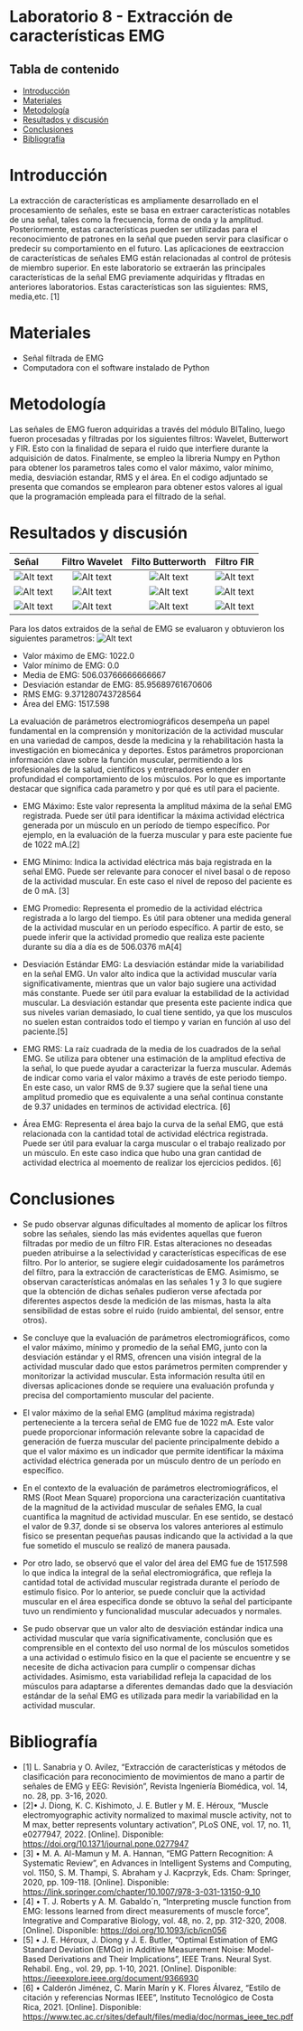# Laboratorio 8 - Extracción de características EMG

## Tabla de contenido
- [Introducción](#Introducción)
- [Materiales](#Materiales)
- [Metodología](#Metodología)
- [Resultados y discusión](#Resultadosydiscusión)
- [Conclusiones](#Conclusiones) 
- [Bibliografía](#Bibliografía)

# Introducción
La extracción de características es ampliamente desarrollado en el procesamiento de señales, este se basa en extraer características notables de una señal, tales como la frecuencia, forma de onda y la amplitud. Posteriormente, estas características pueden ser utilizadas para el reconocimiento de patrones en la señal que pueden servir para clasificar o predecir su comportamiento en el futuro. Las aplicaciones de eextraccion de características de señales EMG están relacionadas al control de prótesis de miembro superior.
En este laboratorio se extraerán las principales características de la señal EMG previamente adquiridas y fltradas en anteriores laboratorios. Estas características son las siguientes: RMS, media,etc. [1]
# Materiales
- Señal filtrada de EMG 
- Computadora con el software instalado de Python 
# Metodología
Las señales de EMG fueron adquiridas a través del módulo BITalino, luego fueron procesadas y filtradas por los siguientes filtros: Wavelet, Butterwort y FIR. Esto con la finalidad de separa el ruido que interfiere durante la adquisición de datos. Finalmente, se empleo la libreria Numpy en Python para obtener los parametros tales como el valor máximo, valor mínimo, media, desviación estandar, RMS y el área. En el codigo adjuntado se presenta que comandos se emplearon para obtener estos valores al igual que la programación empleada para el filtrado de la señal.
# Resultados y discusión

| Señal | Filtro Wavelet | Filto Butterworth| Filtro FIR|
|:------------- |:---------------:| :---------------:| ---------------:| 
| ![Alt text](Imagenes/EMG1.png)      | ![Alt text](Imagenes/filtro1.png)        | ![Alt text](Imagenes/butt1.png)|![Alt text](Imagenes/fir1.png) |
| ![Alt text](Imagenes/EMG2.png)         | ![Alt text](Imagenes/filtro2.png)        | ![Alt text](Imagenes/butt2.png)| ![Alt text](Imagenes/Fir2.png)|
| ![Alt text](Imagenes/EMG3.png)        | ![Alt text](Imagenes/filtro3.png)        |![Alt text](Imagenes/butt3.png) | ![Alt text](Imagenes/fir3.png)|

Para los datos extraidos de la señal de EMG se evaluaron y obtuvieron los siguientes parametros:
![Alt text](<Imagenes/Captura de pantalla 2023-10-23 223854.png>)
- Valor máximo de EMG: 1022.0
- Valor mínimo de EMG: 0.0
- Media de EMG: 506.03766666666667
- Desviación estandar de EMG: 85.95689761670606
- RMS EMG: 9.371280743728564
- Área del EMG: 1517.598

La evaluación de parámetros electromiográficos desempeña un papel fundamental en la comprensión y monitorización de la actividad muscular en una variedad de campos, desde la medicina y la rehabilitación hasta la investigación en biomecánica y deportes. Estos parámetros proporcionan información clave sobre la función muscular, permitiendo a los profesionales de la salud, científicos y entrenadores entender en profundidad el comportamiento de los músculos. Por lo que es importante destacar que significa cada parametro y por qué es utíl para el paciente.

- EMG Máximo: Este valor representa la amplitud máxima de la señal EMG registrada. Puede ser útil para identificar la máxima actividad eléctrica generada por un músculo en un período de tiempo específico. Por ejemplo, en la evaluación de la fuerza muscular y para este paciente fue de 1022 mA.[2]

- EMG Mínimo: Indica la actividad eléctrica más baja registrada en la señal EMG. Puede ser relevante para conocer el nivel basal o de reposo de la actividad muscular. En este caso el nivel de reposo del paciente es de 0 mA. [3]

- EMG Promedio: Representa el promedio de la actividad eléctrica registrada a lo largo del tiempo. Es útil para obtener una medida general de la actividad muscular en un período específico. A partir de esto, se puede inferir que la actividad promedio que realiza este paciente durante su día a día es de 506.0376 mA[4]

- Desviación Estándar EMG: La desviación estándar mide la variabilidad en la señal EMG. Un valor alto indica que la actividad muscular varía significativamente, mientras que un valor bajo sugiere una actividad más constante. Puede ser útil para evaluar la estabilidad de la actividad muscular. La desviación estandar que presenta este paciente indica que sus niveles varian demasiado, lo cual tiene sentido, ya que los musculos no suelen estan contraidos todo el tiempo y varian en función al uso del paciente.[5]

- EMG RMS: La raíz cuadrada de la media de los cuadrados de la señal EMG. Se utiliza para obtener una estimación de la amplitud efectiva de la señal, lo que puede ayudar a caracterizar la fuerza muscular. Además de indicar como varia el valor máximo a través de este periodo tiempo. En este caso, un valor RMS de 9.37 sugiere que la señal tiene una amplitud promedio que es equivalente a una señal continua constante de 9.37 unidades en terminos de actividad electríca. [6]

- Área EMG: Representa el área bajo la curva de la señal EMG, que está relacionada con la cantidad total de actividad eléctrica registrada. Puede ser útil para evaluar la carga muscular o el trabajo realizado por un músculo. En este caso indica que hubo una gran cantidad de actividad electrica al moemento de realizar los ejercicios pedidos. [6]


# Conclusiones

- Se pudo observar algunas dificultades al momento de aplicar los filtros sobre las señales, siendo las más evidentes aquellas que fueron filtradas por medio de un filtro FIR. Estas alteraciones no deseadas pueden atribuirse a la selectividad y características específicas de ese filtro. Por lo anterior, se sugiere elegir cuidadosamente los parámetros del filtro, para la extracción de características de EMG. Asimismo, se observan características anómalas en las señales 1 y 3 lo que sugiere que la obtención de dichas señales pudieron verse afectada por diferentes aspectos desde la medición de las mismas, hasta la alta sensibilidad de estas sobre el ruido (ruido ambiental, del sensor, entre otros).

- Se concluye que la evaluación de parámetros electromiográficos, como el valor máximo, mínimo y promedio de la señal EMG, junto con la desviación estándar y el RMS, ofrencen una visión integral de la actividad muscular dado que estos parámetros permiten comprender y monitorizar la actividad muscular. Esta información resulta útil en diversas aplicaciones donde se requiere una evaluación profunda y precisa del comportamiento muscular del paciente.

- El valor máximo de la señal EMG (amplitud máxima registrada) perteneciente a la tercera señal de EMG fue de 1022 mA. Este valor puede proporcionar información relevante sobre la capacidad de generación de fuerza muscular del paciente principalmente debido a que el valor máximo es un indicador que permite identificar la máxima actividad eléctrica generada por un músculo dentro de un período en específico.

- En el contexto de la evaluación de parámetros electromiográficos, el RMS (Root Mean Square) proporciona una caracterización cuantitativa de la magnitud de la actividad muscular de señales EMG, la cual cuantifica la magnitud de actividad muscular. En ese sentido, se destacó el valor de 9.37, donde si se observa los valores anteriores al estimulo fisico se presentan pequeñas pausas indicando que la actividad a la que fue sometido el musculo se realizó de manera pausada.

- Por otro lado, se observó que el valor del área del EMG fue de 1517.598 lo que indica la integral de la señal electromiográfica, que refleja la cantidad total de actividad muscular registrada durante el período de estimulo fisico. Por lo anterior, se puede concluir que la actividad muscular en el área especifica donde se obtuvo la señal del participante tuvo un rendimiento y funcionalidad muscular adecuados y normales.

- Se pudo observar que un valor alto de desviación estándar indica una actividad muscular que varía significativamente, conclusión que es comprensible en el contexto del uso normal de los músculos sometidos a una actividad o estimulo fisico en la que el paciente se encuentre y se necesite de dicha activacion para cumplir o compensar dichas actividades. Asimismo, esta variabilidad refleja la capacidad de los músculos para adaptarse a diferentes demandas dado que la desviación estándar de la señal EMG es utilizada para medir la variabilidad en la actividad muscular.

# Bibliografía
- [1] L. Sanabria y O. Avilez, “Extracción de características y métodos de clasificación para reconocimiento de movimientos de mano a partir de señales de EMG y EEG: Revisión”, Revista Ingeniería Biomédica, vol. 14, no. 28, pp. 3-16, 2020.
- [2]•	J. Diong, K. C. Kishimoto, J. E. Butler y M. E. Héroux, “Muscle electromyographic activity normalized to maximal muscle activity, not to M max, better represents voluntary activation”, PLoS ONE, vol. 17, no. 11, e0277947, 2022. [Online]. Disponible: https://doi.org/10.1371/journal.pone.0277947
- [3] •	M. A. Al-Mamun y M. A. Hannan, “EMG Pattern Recognition: A Systematic Review”, en Advances in Intelligent Systems and Computing, vol. 1150, S. M. Thampi, S. Abraham y J. Kacprzyk, Eds. Cham: Springer, 2020, pp. 109-118. [Online]. Disponible: https://link.springer.com/chapter/10.1007/978-3-031-13150-9_10
- [4] •	T. J. Roberts y A. M. Gabaldo´n, “Interpreting muscle function from EMG: lessons learned from direct measurements of muscle force”, Integrative and Comparative Biology, vol. 48, no. 2, pp. 312-320, 2008. [Online]. Disponible: https://doi.org/10.1093/icb/icn056
- [5] •	J. E. Héroux, J. Diong y J. E. Butler, “Optimal Estimation of EMG Standard Deviation (EMGσ) in Additive Measurement Noise: Model-Based Derivations and Their Implications”, IEEE Trans. Neural Syst. Rehabil. Eng., vol. 29, pp. 1-10, 2021. [Online]. Disponible: https://ieeexplore.ieee.org/document/9366930
- [6] •	Calderón Jiménez, C. Marín Marín y K. Flores Álvarez, “Estilo de citación y referencias Normas IEEE”, Instituto Tecnológico de Costa Rica, 2021. [Online]. Disponible: https://www.tec.ac.cr/sites/default/files/media/doc/normas_ieee_tec.pdf
